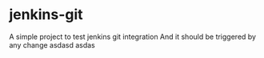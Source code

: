 # jenkins-git

A simple project to test jenkins git integration
And it should be triggered by any change
asdasd
asdas
